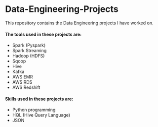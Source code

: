 # Data-Engineering-Projects

This repository contains the Data Engineering projects I have worked on.

#### The tools used in these projects are:
- Spark (Pyspark)
- Spark Streaming
- Hadoop (HDFS)
- Sqoop
- Hive
- Kafka
- AWS EMR
- AWS RDS
- AWS Redshift

#### Skills used in these projects are:
- Python programming
- HQL (Hive Query Language)
- JSON
